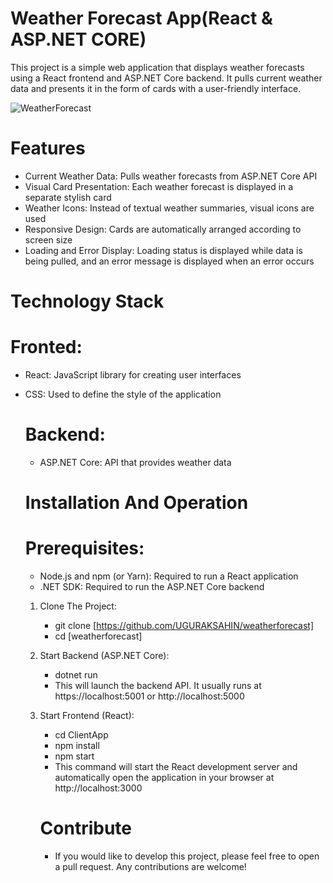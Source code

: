 # Weather Forecast App(React & ASP.NET CORE)
This project is a simple web application that displays weather forecasts using a React frontend and ASP.NET Core backend. It pulls current weather data and presents it in the form of cards with a user-friendly interface.

![WeatherForecast](https://github.com/user-attachments/assets/16ff493a-de1d-4671-889a-7457d8cd0dca)

# Features

- Current Weather Data: Pulls weather forecasts from ASP.NET Core API
- Visual Card Presentation: Each weather forecast is displayed in a separate stylish card
- Weather Icons: Instead of textual weather summaries, visual icons are used
- Responsive Design: Cards are automatically arranged according to screen size
- Loading and Error Display: Loading status is displayed while data is being pulled, and an error message is displayed when an error occurs

# Technology Stack

# Fronted:

- React: JavaScript library for creating user interfaces
- CSS: Used to define the style of the application

  # Backend:

  - ASP.NET Core: API that provides weather data
 
  # Installation And Operation

  # Prerequisites:

  - Node.js and npm (or Yarn): Required to run a React application
  - .NET SDK: Required to run the ASP.NET Core backend
 
  1. Clone The Project:
     
     - git clone [https://github.com/UGURAKSAHIN/weatherforecast]
     - cd [weatherforecast]
  
  2. Start Backend (ASP.NET Core):
     
     - dotnet run
     - This will launch the backend API. It usually runs at https://localhost:5001 or http://localhost:5000
       
  3. Start Frontend (React):
     - cd ClientApp 
     - npm install 
     - npm start
     - This command will start the React development server and automatically open the application in your browser at http://localhost:3000
    
     # Contribute

     - If you would like to develop this project, please feel free to open a pull request. Any contributions are welcome!
  

